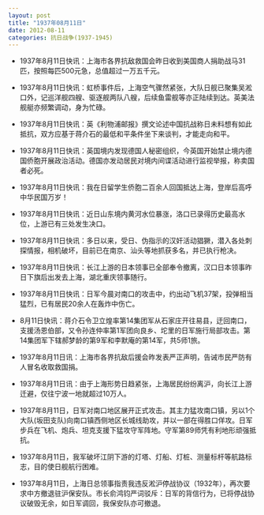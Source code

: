 ```yaml
---
layout: post
title: "1937年08月11日"
date: 2012-08-11
categories: 抗日战争(1937-1945)
---
```


<meta name="referrer" content="no-referrer" />

- 1937年8月11日快讯：上海市各界抗敌救国会昨日收到美国商人捐助战马31匹，按照每匹500元急，总值超过一万五千元。 

- 1937年8月11日快讯：虹桥事件后，上海空气骤然紧张，大队日舰已聚集吴淞口外，记巡洋舰四艘、驱逐舰两队八艘，后续鱼雷舰等亦正陆续到达。英美法舰艇亦频繁调动，身为忙碌。 

- 1937年8月11日快讯：英《利物浦邮报》撰文论述中国抗战称日未料想有如此抵抗，双方应基于蒋介石的最低和平条件坐下来谈判，才能走向和平。 

- 1937年8月11日快讯：英国境内发现德国人秘密组织，今英国开始禁止境内德国侨胞开展政治活动。德国亦发动居民对境内间谍活动进行监视举报，称卖国者必死。 

- 1937年8月11日快讯：我在日留学生侨胞二百余人回国抵达上海，登岸后高呼中华民国万岁！ 

- 1937年8月11日快讯：近日山东境内黄河水位暴涨，洛口已录得历史最高水位，上游已有三处发生决口。 

- 1937年8月11日快讯：多日以来，受日、伪指示的汉奸活动猖獗，潜入各处刺探情报，相机破坏，目前已在南京、汕头等地抓获多名，并已执行枪决。 

- 1937年8月11日快讯：长江上游的日本领事已全部奉令撤离，汉口日本领事昨日下旗后出发去上海，湖北重庆领事随行。 

- 1937年8月11日快讯：日军今晨对南口的攻击中，约出动飞机37架，投弹相当猛烈，已有居民20余人在轰炸中伤亡。 

- 8月11日快讯：蒋介石令卫立煌率第14集团军从石家庄开往易县，迂回南口，支援汤恩伯部，又令孙连仲率第1军团向良乡、坨里的日军施行局部攻击。第14集团军下辖郝梦龄的第9军和李默庵的第14军，共5师1旅。 

- 1937年8月11日讯：上海市各界抗敌后援会昨发表严正声明，告诫市民严防有人冒名收取救国捐。 

- 1937年8月11日讯：由于上海形势日趋紧张，上海居民纷纷离沪，向长江上游迁避，仅往宁波一地就超过10万人。 

- 1937年8月11日，日军对南口地区展开正式攻击。其主力猛攻南口镇，另以1个大队(坂田支队)向南口镇西侧地区长城线助攻，并以一部在得胜口佯攻。日军步兵在飞机、炮兵、坦克支援下猛攻守军阵地。守军第89师凭有利地形顽强抵抗。 

- 1937年8月11日，我军破坏江阴下游的灯塔、灯船、灯桩、测量标杆等航路标志，目的使日舰航行困难。 

- 1937年8月11日，上海日总领事指责我违反淞沪停战协议（1932年），再次要求中方撤退驻沪保安队。市长俞鸿钧严词驳斥：日军的背信行为，已将停战协议破毁无余，如日军调回，我保安队亦可撤退。 

